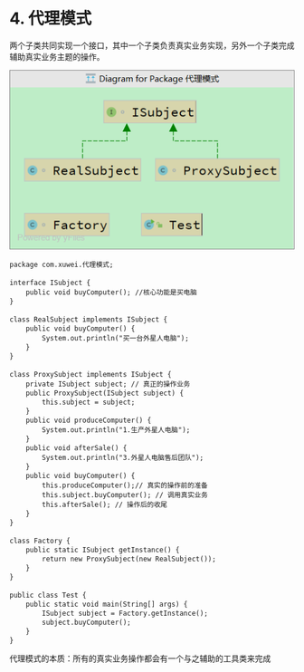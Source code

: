 # 4. 代理模式

两个子类共同实现一个接口，其中一个子类负责真实业务实现，另外一个子类完成辅助真实业务主题的操作。

![image.png](../../imgs/1569727565017-953d8a88-e52c-4c08-83f9-698055a308f4.png)



```
package com.xuwei.代理模式;

interface ISubject {
    public void buyComputer(); //核心功能是买电脑
}

class RealSubject implements ISubject {
    public void buyComputer() {
        System.out.println("买一台外星人电脑");
    }
}

class ProxySubject implements ISubject {
    private ISubject subject; // 真正的操作业务
    public ProxySubject(ISubject subject) {
        this.subject = subject;
    }
    public void produceComputer() {
        System.out.println("1.生产外星人电脑");
    }
    public void afterSale() {
        System.out.println("3.外星人电脑售后团队");
    }
    public void buyComputer() {
        this.produceComputer();// 真实的操作前的准备
        this.subject.buyComputer(); // 调用真实业务
        this.afterSale(); // 操作后的收尾
    }
}

class Factory {
    public static ISubject getInstance() {
        return new ProxySubject(new RealSubject());
    }
}

public class Test {
    public static void main(String[] args) {
        ISubject subject = Factory.getInstance();
        subject.buyComputer();
    }
}
```



代理模式的本质：所有的真实业务操作都会有一个与之辅助的工具类来完成